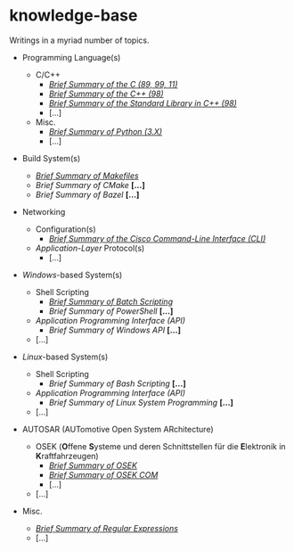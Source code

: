 # knowledge-base
Writings in a myriad number of topics.

* Programming Language(s)
  * C/C++
    * [*Brief Summary of the C (89, 99, 11)*](lang/c_cpp/brief_summary_of_c.ipynb)
    * [*Brief Summary of the C++ (98)*](lang/c_cpp/brief_summary_of_cpp.ipynb)
    * [*Brief Summary of the Standard Library in C++ (98)*](lang/c_cpp/brief_summary_of_std.ipynb)
    * [...]
  * Misc.
    * [*Brief Summary of Python (3.X)*](lang/misc/brief_summary_of_python.ipynb)
    * [...]

* Build System(s)
  * [*Brief Summary of Makefiles*](build-sys/brief_summary_of_make.ipynb)
  * *Brief Summary of CMake* **[...]**
  * *Brief Summary of Bazel* **[...]**

* Networking
  * Configuration(s)
    * [*Brief Summary of the Cisco Command-Line Interface (CLI)*](network/cfg/brief_summary_of_cisco_cli.ipynb)
  * *Application-Layer* Protocol(s)
    * [...]

* *Windows*-based System(s)
  * Shell Scripting
    * [*Brief Summary of Batch Scripting*](win-sys/brief_summary_of_batch.ipynb)
    * *Brief Summary of PowerShell* **[...]**
  * *Application Programming Interface (API)*
    * *Brief Summary of Windows API* **[...]**
  * [...]

* *Linux*-based System(s)
  * Shell Scripting
    * *Brief Summary of Bash Scripting* **[...]**
  * *Application Programming Interface (API)*
    * *Brief Summary of Linux System Programming* **[...]**
  * [...]

* AUTOSAR (AUTomotive Open System ARchitecture)
  * OSEK (**O**ffene **S**ysteme und deren Schnittstellen für die **E**lektronik in **K**raftfahrzeugen)
    * [*Brief Summary of OSEK*](autosar/osek/brief_summary_of_osek.ipynb)
    * [*Brief Summary of OSEK COM*](autosar/osek/brief_summary_of_osek_com.ipynb)
    * [...]
  * [...]

* Misc.
  * [*Brief Summary of Regular Expressions*](misc/brief_summary_of_regex.ipynb)
  * [...]